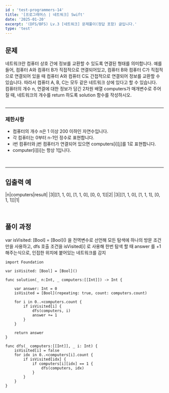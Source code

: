 ```yaml
---
id : 'test-programmers-14'
title: '[프로그래머스 | 네트워크] Swift'
date: '2025-01-20'
excerpt: '(DFS/BFS) Lv.3 [네트워크] 문제풀이(정답 포함) 글입니다.'
type: 'test'
---
```


## 문제

네트워크란 컴퓨터 상호 간에 정보를 교환할 수 있도록 연결된 형태를 의미합니다. 예를 들어, 컴퓨터 A와 컴퓨터 B가 직접적으로 연결되어있고, 컴퓨터 B와 컴퓨터 C가 직접적으로 연결되어 있을 때 컴퓨터 A와 컴퓨터 C도 간접적으로 연결되어 정보를 교환할 수 있습니다. 따라서 컴퓨터 A, B, C는 모두 같은 네트워크 상에 있다고 할 수 있습니다.<br>
컴퓨터의 개수 n, 연결에 대한 정보가 담긴 2차원 배열 computers가 매개변수로 주어질 때, 네트워크의 개수를 return 하도록 solution 함수를 작성하시오.<br>
<br>

***

### 제한사항

* 컴퓨터의 개수 n은 1 이상 200 이하인 자연수입니다.
* 각 컴퓨터는 0부터 n-1인 정수로 표현합니다.
* i번 컴퓨터와 j번 컴퓨터가 연결되어 있으면 computers[i][j]를 1로 표현합니다.
* computer[i][i]는 항상 1입니다.

<br>

***

## 입출력 예

|n|computers|result|
|3|[[1, 1, 0], [1, 1, 0], [0, 0, 1]]|2|
|3|[[1, 1, 0], [1, 1, 1], [0, 1, 1]]|1|

<br>

## 풀이 과정

var isVisited: \[Bool] = \[Bool]() 을 전역변수로 선언해 모든 탐색에 하나의 방문 조건만을 사용하고, dfs 호출 조건을 isVisited\[i] 로 사용해 한번 탐색 할 때 answer 를 +1 해주는식으로, 인접한 위치에 붙어있는 네트워크를 감지

~~~
import Foundation

var isVisited: [Bool] = [Bool]()
    
func solution(_ n:Int, _ computers:[[Int]]) -> Int {
        
    var answer: Int = 0
    isVisited = [Bool](repeating: true, count: computers.count)
        
    for i in 0..<computers.count {
        if isVisited[i] {
            dfs(computers, i)
            answer += 1
        }
    }
        
    return answer
}
    
func dfs(_ computers:[[Int]], _ i: Int) {
    isVisited[i] = false
    for idx in 0..<computers[i].count {
        if isVisited[idx] {
            if computers[i][idx] == 1 {
                dfs(computers, idx)
            }
        }
    }
}
~~~